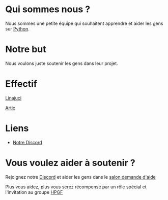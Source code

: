 # Qui sommes nous ?

Nous sommes une petite équipe qui souhaitent apprendre et aider les gens sur [Python](https://www.python.org/).

# Notre but

Nous voulons juste soutenir les gens dans leur projet.

# Effectif

[Linajuci](https://discord.com/users/635850922475651073)

[Artic](https://discord.com/users/855783629047988274)

# Liens

- [Notre Discord](https://discord.gg/kNNa8P3Ajy)

# Vous voulez aider à soutenir ?

Rejoignez notre [Discord](https://discord.gg/kNNa8P3Ajy) et aider les gens dans le [salon demande d'aide](https://discord.com/channels/867371171887579147/867384343180869653)

Plus vous aidez, plus vous serez récompensé par un rôle spécial et l'invitation au groupe [HPGF](https://github.com/Help-Python-Group-FR)

